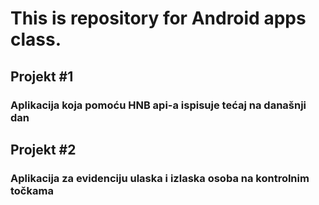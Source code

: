 # This is repository for Android apps class.

## Projekt #1

### Aplikacija koja pomoću HNB api-a ispisuje tećaj na današnji dan


## Projekt #2

### Aplikacija za evidenciju ulaska i izlaska osoba na kontrolnim točkama